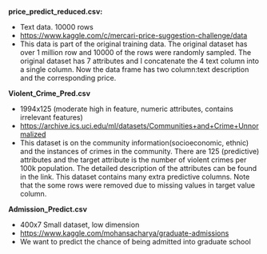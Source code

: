 **price_predict_reduced.csv:** 
  *  Text data. 10000 rows
  *  https://www.kaggle.com/c/mercari-price-suggestion-challenge/data
  *  This data is part of the original training data. The original dataset has over 1 million row and 10000 of the rows were randomly sampled. The original dataset has 7 attributes and I concatenate the 4 text column into a single column. Now the data frame has two column:text description and the corresponding price.
  
**Violent_Crime_Pred.csv**
  *  1994x125 (moderate high in feature, numeric attributes, contains irrelevant features) 
  *  https://archive.ics.uci.edu/ml/datasets/Communities+and+Crime+Unnormalized 
  *  This dataset is on the community information(socioeconomic, ethnic) and the instances of crimes in the community. There are 125 (predictive) attributes and the target attribute is the number of violent crimes per 100k population. The detailed description of the attributes can be found in the link. This dataset contains many extra predictive columns. Note that the some rows were removed due to missing values in target value column.
  
  
**Admission_Predict.csv**
  *  400x7 Small dataset, low dimension
  *  https://www.kaggle.com/mohansacharya/graduate-admissions
  *  We want to predict the chance of being admitted into graduate school

  
